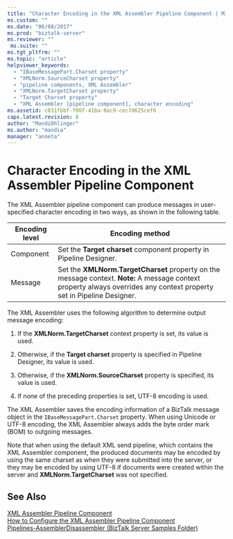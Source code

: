 ```yaml
---
title: "Character Encoding in the XML Assembler Pipeline Component | Microsoft Docs"
ms.custom: ""
ms.date: "06/08/2017"
ms.prod: "biztalk-server"
ms.reviewer: ""
 ms.suite: ""
ms.tgt_pltfrm: ""
ms.topic: "article"
helpviewer_keywords: 
  - "IBaseMessagePart.Charset property"
  - "XMLNorm.SourceCharset property"
  - "pipeline components, XML Assembler"
  - "XMLNorm.TargetCharset property"
  - "Target Charset property"
  - "XML Assembler [pipeline component], character encoding"
ms.assetid: c031fbbf-f00f-41ba-8ac9-cec7d625cef6
caps.latest.revision: 8
author: "MandiOhlinger"
ms.author: "mandia"
manager: "anneta"
---
```

# Character Encoding in the XML Assembler Pipeline Component
The XML Assembler pipeline component can produce messages in user-specified character encoding in two ways, as shown in the following table.  
  
|Encoding level|Encoding method|  
|--------------------|---------------------|  
|Component|Set the **Target charset** component property in Pipeline Designer.|  
|Message|Set the **XMLNorm.TargetCharset** property on the message context. **Note:**  A message context property always overrides any context property set in Pipeline Designer.|  
  
 The XML Assembler uses the following algorithm to determine output message encoding:  
  
1.  If the **XMLNorm.TargetCharset** context property is set, its value is used.  
  
2.  Otherwise, if the **Target charset** property is specified in Pipeline Designer, its value is used.  
  
3.  Otherwise, if the **XMLNorm.SourceCharset** property is specified, its value is used.  
  
4.  If none of the preceding properties is set, UTF-8 encoding is used.  
  
 The XML Assembler saves the encoding information of a BizTalk message object in the `IBaseMessagePart.Charset` property. When using Unicode or UTF-8 encoding, the XML Assembler always adds the byte order mark (BOM) to outgoing messages.  
  
 Note that when using the default XML send pipeline, which contains the XML Assembler component, the produced documents may be encoded by using the same charset as when they were submitted into the server, or they may be encoded by using UTF-8 if documents were created within the server and **XMLNorm.TargetCharset** was not specified.  
  
## See Also  
 [XML Assembler Pipeline Component](../core/xml-assembler-pipeline-component.md)   
 [How to Configure the XML Assembler Pipeline Component](../core/how-to-configure-the-xml-assembler-pipeline-component.md)   
 [Pipelines-AssemblerDisassembler (BizTalk Server Samples Folder)](../core/pipelines-assemblerdisassembler-biztalk-server-samples-folder.md)